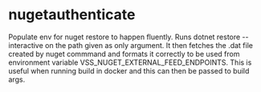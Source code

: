 # nugetauthenticate
Populate env for nuget restore to happen fluently. Runs dotnet restore --interactive on the path given as only argument. It then fetches the .dat file created by nuget commmand and formats it correctly to be used from environment variable VSS_NUGET_EXTERNAL_FEED_ENDPOINTS. This is useful when running build in docker and this can then be passed to build args.
